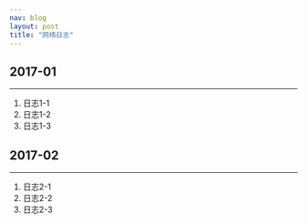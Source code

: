 ```yaml
---
nav: blog
layout: post
title: "网络日志"
---
```


## 2017-01
---
1. 日志1-1
2. 日志1-2
3. 日志1-3

## 2017-02
---
1. 日志2-1
2. 日志2-2
3. 日志2-3